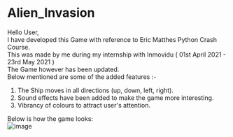 # Alien_Invasion

Hello User,<br>
I have developed this Game with reference to Eric Matthes Python Crash Course.<br>
This was made by me during my internship with Inmovidu ( 01st April 2021 - 23rd May 2021 )<br>
The Game however has been updated.<br>
Below mentioned are some of the added features :- <br>
1. The Ship moves in all directions (up, down, left, right).<br>
2. Sound effects have been added to make the game more interesting.<br>
3. Vibrancy of colours to attract user's attention. <br>

Below is how the game looks: <br>
![image](https://user-images.githubusercontent.com/71587244/117607892-90e53900-b17a-11eb-804e-a4cb2cefb86a.png)

